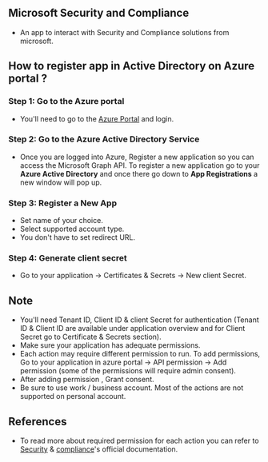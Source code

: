 ## Microsoft Security and Compliance
- An app to interact with Security and Compliance solutions from microsoft.

## How to register app in Active Directory on Azure portal ?

### Step 1: Go to the Azure portal

 - You'll need to go to the [Azure Portal](https://portal.azure.com/) and login.

### Step 2: Go to the Azure Active Directory Service

- Once you are logged into Azure, Register a new application so you can access
the Microsoft Graph API. To register a new application go to your **Azure Active Directory**
and once there go down to **App Registrations** a new window will pop up.

### Step 3: Register a New App
- Set name of your choice.
- Select supported account type.
- You don't have to set redirect URL.

### Step 4: Generate client secret
- Go to your application &#8594; Certificates & Secrets &#8594; New client Secret.

## Note
- You'll need Tenant ID, Client ID & client Secret for authentication (Tenant ID & Client ID are available under application overview and for Client Secret  go to Certificate & Secrets section).
- Make sure your application has adequate permissions.
- Each action may require different permission to run. To add permissions, Go to your application in azure portal &#8594; API permission &#8594; Add permission (some of the permissions will require admin consent).
- After adding permission , Grant consent.
- Be sure to use work / business account. Most of the actions are not supported on personal account.


## References
- To read more about required permission for each action you can refer to [Security](https://docs.microsoft.com/en-us/graph/api/resources/security-api-overview?view=graph-rest-1.0) & [compliance](https://docs.microsoft.com/en-us/graph/api/resources/complianceapioverview?view=graph-rest-beta)'s official documentation.
